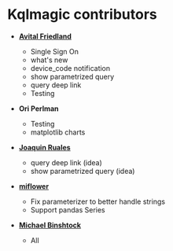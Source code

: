 Kqlmagic contributors
============================================

* **[Avital Friedland](https://github.com/avitalfriedland)**

  * Single Sign On
  * what's new
  * device_code notification
  * show parametrized query
  * query deep link
  * Testing

* **Ori Perlman**

  * Testing
  * matplotlib charts

* **[Joaquin Ruales](https://github.com/jruales)**

  * query deep link (idea)
  * show parametrized query (idea)
  
* **[miflower](https://github.com/miflower)**
  
  * Fix parameterizer to better handle strings
  * Support pandas Series

* **[Michael Binshtock](https://github.com/mbnshtck)**

  * All
